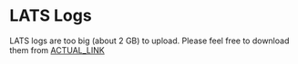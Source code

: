 # LATS Logs

LATS logs are too big (about 2 GB) to upload. Please feel free to download them from [ACTUAL_LINK](ACTAUL_LINK)